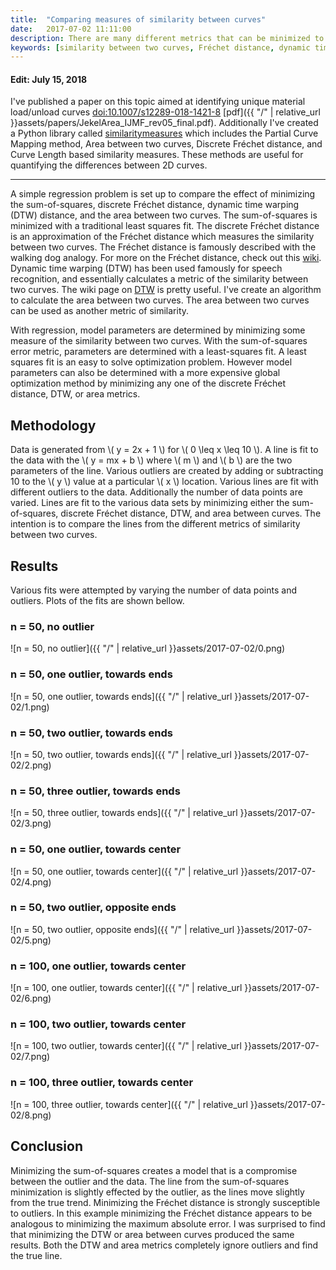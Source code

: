 ```yaml
---
title:  "Comparing measures of similarity between curves"
date:   2017-07-02 11:11:00
description: There are many different metrics that can be minimized to determine how similar two different curves are. This post looks at fitting a line to data points by minimizing different metrics of similarity. A least squares optimization is done which minimizes the sum-of-squares. The traditional least squares fit is compared to minimizing the discrete Fréchet distance, the dynamic time warping (DTW) distance, and my own area metric.
keywords: [similarity between two curves, Fréchet distance, dynamic time warping, DTW, Python]
---
```


#### Edit: July 15, 2018
I've published a paper on this topic aimed at identifying unique material load/unload curves [doi:10.1007/s12289-018-1421-8](https://doi.org/10.1007/s12289-018-1421-8) [pdf]({{ "/" | relative_url  }}assets/papers/JekelArea_IJMF_rev05_final.pdf). Additionally I've created a Python library called [similaritymeasures](https://github.com/cjekel/Similarity_measures_for_identifying_material_parameters_from_hysteresis_loops_using_inverse_analysis) which includes the Partial Curve Mapping method, Area between two curves, Discrete Fréchet distance, and Curve Length based similarity measures. These methods are useful for quantifying the differences between 2D curves.

---

A simple regression problem is set up to compare the effect of minimizing the sum-of-squares, discrete Fréchet distance, dynamic time warping (DTW) distance, and the area between two curves. The sum-of-squares is minimized with a traditional least squares fit. The discrete Fréchet distance is an approximation of the Fréchet distance which measures the similarity between two curves.  The Fréchet distance is famously described with the walking dog analogy. For more on the Fréchet distance, check out this [wiki](https://en.wikipedia.org/wiki/Fr%C3%A9chet_distance). Dynamic time warping (DTW) has been used famously for speech recognition, and essentially calculates a metric of the similarity between two curves. The wiki page on [DTW](https://en.wikipedia.org/wiki/Dynamic_time_warping) is pretty useful. I've create an algorithm to calculate the area between two curves. The area between two curves can be used as another metric of similarity.

With regression, model parameters are determined by minimizing some measure of the similarity between two curves. With the sum-of-squares error metric, parameters are determined with a least-squares fit. A least squares fit is an easy to solve optimization problem. However model parameters can also be determined with a more expensive global optimization method by minimizing any one of the discrete Fréchet distance, DTW, or area metrics.

## Methodology
Data is generated from <span>\\( y = 2x + 1 \\)</span> for <span>\\( 0 \leq x \leq 10 \\)</span>. A line is fit to the data with the <span>\\( y = mx + b \\)</span> where <span>\\( m \\)</span> and <span>\\( b \\)</span> are the two parameters of the line. Various outliers are created by adding or subtracting 10 to the <span>\\( y \\)</span> value at a particular <span>\\( x \\)</span> location. Various lines are fit with different outliers to the data. Additionally the number of data points are varied. Lines are fit to the various data sets by minimizing either the sum-of-squares, discrete Fréchet distance, DTW, and area between curves. The intention is to compare the lines from the different metrics of similarity between two curves.

## Results
Various fits were attempted by varying the number of data points and outliers. Plots of the fits are shown bellow.

### n = 50, no outlier
![n = 50, no outlier]({{ "/" | relative_url  }}assets/2017-07-02/0.png)

### n = 50, one outlier, towards ends
![n = 50, one outlier, towards ends]({{ "/" | relative_url  }}assets/2017-07-02/1.png)

### n = 50, two outlier, towards ends
![n = 50, two outlier, towards ends]({{ "/" | relative_url  }}assets/2017-07-02/2.png)

### n = 50, three outlier, towards ends
![n = 50, three outlier, towards ends]({{ "/" | relative_url  }}assets/2017-07-02/3.png)

### n = 50, one outlier, towards center
![n = 50, one outlier, towards center]({{ "/" | relative_url  }}assets/2017-07-02/4.png)

### n = 50, two outlier, opposite ends
![n = 50, two outlier, opposite ends]({{ "/" | relative_url  }}assets/2017-07-02/5.png)

### n = 100, one outlier, towards center
![n = 100, one outlier, towards center]({{ "/" | relative_url  }}assets/2017-07-02/6.png)

### n = 100, two outlier, towards center
![n = 100, two outlier, towards center]({{ "/" | relative_url  }}assets/2017-07-02/7.png)

### n = 100, three outlier, towards center
![n = 100, three outlier, towards center]({{ "/" | relative_url  }}assets/2017-07-02/8.png)

## Conclusion
Minimizing the sum-of-squares creates a model that is a compromise between the outlier and the data. The line from the sum-of-squares minimization is slightly effected by the outlier, as the lines move slightly from the true trend. Minimizing the Fréchet distance is strongly susceptible to outliers. In this example minimizing the Fréchet distance appears to be analogous to minimizing the maximum absolute error. I was surprised to find that minimizing the DTW or area between curves produced the same results. Both the DTW and area metrics completely ignore outliers and find the true line.
